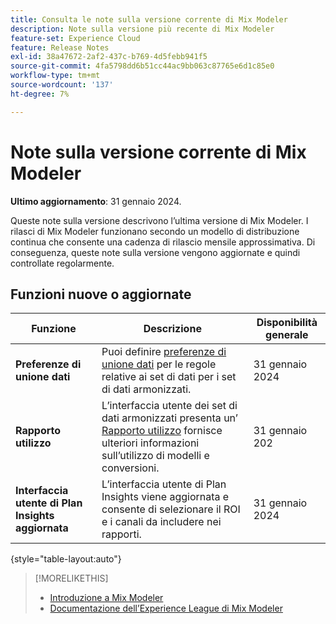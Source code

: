 ```yaml
---
title: Consulta le note sulla versione corrente di Mix Modeler
description: Note sulla versione più recente di Mix Modeler
feature-set: Experience Cloud
feature: Release Notes
exl-id: 38a47672-2af2-437c-b769-4d5febb941f5
source-git-commit: 4fa5798dd6b51cc44ac9bb063c87765e6d1c85e0
workflow-type: tm+mt
source-wordcount: '137'
ht-degree: 7%

---
```


# Note sulla versione corrente di Mix Modeler

**Ultimo aggiornamento**: 31 gennaio 2024.

Queste note sulla versione descrivono l’ultima versione di Mix Modeler. I rilasci di Mix Modeler funzionano secondo un modello di distribuzione continua che consente una cadenza di rilascio mensile approssimativa. Di conseguenza, queste note sulla versione vengono aggiornate e quindi controllate regolarmente.


## Funzioni nuove o aggiornate

| Funzione | Descrizione | Disponibilità generale |
|---|---|---|
| **Preferenze di unione dati** | Puoi definire [preferenze di unione dati](../harmonize-data/dataset-rules.md#data-merge-preferences) per le regole relative ai set di dati per i set di dati armonizzati. | 31 gennaio 2024 |
| **Rapporto utilizzo** | L’interfaccia utente dei set di dati armonizzati presenta un’ [Rapporto utilizzo](../harmonize-data/usage-report.md) fornisce ulteriori informazioni sull’utilizzo di modelli e conversioni. | 31 gennaio 202 |
| **Interfaccia utente di Plan Insights aggiornata** | L’interfaccia utente di Plan Insights viene aggiornata e consente di selezionare il ROI e i canali da includere nei rapporti. | 31 gennaio 2024 |

{style="table-layout:auto"}


>[!MORELIKETHIS]
>
>* [Introduzione a Mix Modeler](https://business.adobe.com/products/experience-platform/planning-and-measurement.html)
>* [Documentazione dell’Experience League di Mix Modeler](https://experienceleague.adobe.com/docs/mix-modeler.html?lang=it)
